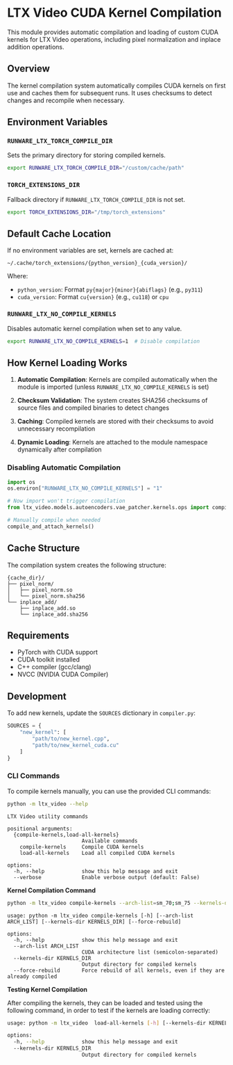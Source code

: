 # LTX Video CUDA Kernel Compilation

This module provides automatic compilation and loading of custom CUDA kernels for LTX Video operations, including pixel normalization and inplace addition operations.

## Overview

The kernel compilation system automatically compiles CUDA kernels on first use and caches them for subsequent runs. It uses checksums to detect changes and recompile when necessary.

## Environment Variables

### `RUNWARE_LTX_TORCH_COMPILE_DIR`
Sets the primary directory for storing compiled kernels.
```bash
export RUNWARE_LTX_TORCH_COMPILE_DIR="/custom/cache/path"
```

### `TORCH_EXTENSIONS_DIR`
Fallback directory if `RUNWARE_LTX_TORCH_COMPILE_DIR` is not set.
```bash
export TORCH_EXTENSIONS_DIR="/tmp/torch_extensions"
```

## Default Cache Location

If no environment variables are set, kernels are cached at:
```
~/.cache/torch_extensions/{python_version}_{cuda_version}/
```

Where:
- `python_version`: Format `py{major}{minor}{abiflags}` (e.g., `py311`)
- `cuda_version`: Format `cu{version}` (e.g., `cu118`) or `cpu`

### `RUNWARE_LTX_NO_COMPILE_KERNELS`
Disables automatic kernel compilation when set to any value.
```bash
export RUNWARE_LTX_NO_COMPILE_KERNELS=1  # Disable compilation
```

## How Kernel Loading Works

1. **Automatic Compilation**: Kernels are compiled automatically when the module is imported (unless `RUNWARE_LTX_NO_COMPILE_KERNELS` is set)

2. **Checksum Validation**: The system creates SHA256 checksums of source files and compiled binaries to detect changes

3. **Caching**: Compiled kernels are stored with their checksums to avoid unnecessary recompilation

4. **Dynamic Loading**: Kernels are attached to the module namespace dynamically after compilation


### Disabling Automatic Compilation
```python
import os
os.environ["RUNWARE_LTX_NO_COMPILE_KERNELS"] = "1"

# Now import won't trigger compilation
from ltx_video.models.autoencoders.vae_patcher.kernels.ops import compile_and_attach_kernels

# Manually compile when needed
compile_and_attach_kernels()
```

## Cache Structure

The compilation system creates the following structure:
```
{cache_dir}/
├── pixel_norm/
│   ├── pixel_norm.so
│   └── pixel_norm.sha256
└── inplace_add/
    ├── inplace_add.so
    └── inplace_add.sha256
```

## Requirements

- PyTorch with CUDA support
- CUDA toolkit installed
- C++ compiler (gcc/clang)
- NVCC (NVIDIA CUDA Compiler)

## Development

To add new kernels, update the `SOURCES` dictionary in `compiler.py`:
```python
SOURCES = {
    "new_kernel": [
        "path/to/new_kernel.cpp",
        "path/to/new_kernel_cuda.cu"
    ]
}
```

### CLI Commands

To compile kernels manually, you can use the provided CLI commands:
```bash
python -m ltx_video --help 
```

```
LTX Video utility commands

positional arguments:
  {compile-kernels,load-all-kernels}
                        Available commands
    compile-kernels     Compile CUDA kernels
    load-all-kernels    Load all compiled CUDA kernels

options:
  -h, --help            show this help message and exit
  --verbose             Enable verbose output (default: False)
```

**Kernel Compilation Command**

```bash
python -m ltx_video compile-kernels --arch-list=sm_70;sm_75 --kernels-dir=/path/to/kernels --force-rebuild
```

```
usage: python -m ltx_video compile-kernels [-h] [--arch-list ARCH_LIST] [--kernels-dir KERNELS_DIR] [--force-rebuild]

options:
  -h, --help            show this help message and exit
  --arch-list ARCH_LIST
                        CUDA architecture list (semicolon-separated)
  --kernels-dir KERNELS_DIR
                        Output directory for compiled kernels
  --force-rebuild       Force rebuild of all kernels, even if they are already compiled
```

**Testing Kernel Compilation**

After compiling the kernels, they can be loaded and tested using the following command, in order to test if the kernels are loading correctly:

```bash
usage: python -m ltx_video  load-all-kernels [-h] [--kernels-dir KERNELS_DIR]

options:
  -h, --help            show this help message and exit
  --kernels-dir KERNELS_DIR
                        Output directory for compiled kernels
```
